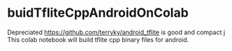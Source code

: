 # buidTfliteCppAndroidOnColab

Depreciated 
https://github.com/terryky/android_tflite is good and compact
j
This colab notebook will build tflite cpp binary files for android.

